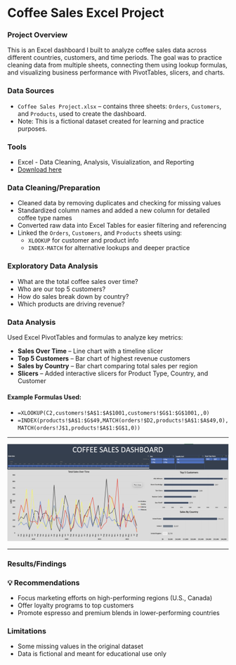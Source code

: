 # Coffee Sales Excel Project

### Project Overview


This is an Excel dashboard I built to analyze coffee sales data across different countries, customers, and time periods. The goal was to practice cleaning data from multiple sheets, connecting them using lookup formulas, and visualizing business performance with PivotTables, slicers, and charts.






### Data Sources
- `Coffee Sales Project.xlsx` – contains three sheets: `Orders`, `Customers`, and `Products`, used to create the dashboard.
- Note: This is a fictional dataset created for learning and practice purposes.
 

### Tools

- Excel - Data Cleaning, Analysis, Visuialization, and Reporting
- [Download here](https://lccuny-my.sharepoint.com/:x:/g/personal/ali_jabbi_lc_cuny_edu/EaOrhkt5S2lEiRSjQ64pNewBbFTCszjP7dur-7Vp6EEeQA?e=KbfGb1)

### Data Cleaning/Preparation

- Cleaned data by removing duplicates and checking for missing values
- Standardized column names and added a new column for detailed coffee type names
- Converted raw data into Excel Tables for easier filtering and referencing
- Linked the `Orders`, `Customers`, and `Products` sheets using:
  - `XLOOKUP` for customer and product info
  - `INDEX-MATCH` for alternative lookups and deeper practice








### Exploratory Data Analysis
- What are the total coffee sales over time?
- Who are our top 5 customers?
- How do sales break down by country?
- Which products are driving revenue?


### Data Analysis


Used Excel PivotTables and formulas to analyze key metrics:

- **Sales Over Time** – Line chart with a timeline slicer
- **Top 5 Customers** – Bar chart of highest revenue customers
- **Sales by Country** – Bar chart comparing total sales per region
- **Slicers** – Added interactive slicers for Product Type, Country, and Customer

#### Example Formulas Used:
- `=XLOOKUP(C2,customers!$A$1:$A$1001,customers!$G$1:$G$1001,,0)`
- `=INDEX(products!$A$1:$G$49,MATCH(orders!$D2,products!$A$1:$A$49,0),MATCH(orders!J$1,products!$A$1:$G$1,0))`





---

![Dashboard Screenshot](dashboard-screenshot.png)

---





### Results/Findings






### 💡 Recommendations

- Focus marketing efforts on high-performing regions (U.S., Canada)
- Offer loyalty programs to top customers
- Promote espresso and premium blends in lower-performing countries





### Limitations

- Some missing values in the original dataset
- Data is fictional and meant for educational use only


